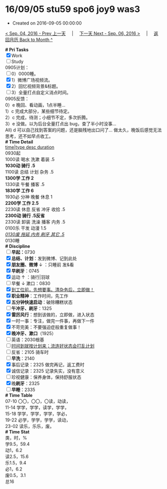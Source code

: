 # 16/09/05 stu59 spo6 joy9 was3

- Created on 2016-09-05 00:00:00

[< Sep. 04, 2016 - Prev 上一天](/_archived/lifelogs/2016/09/d04.md) &nbsp; &nbsp; | &nbsp; &nbsp; [下一天 Next - Sep. 06, 2016 >](/_archived/lifelogs/2016/09/d06.md) &nbsp; &nbsp; |  &nbsp; &nbsp; [返回月历 Back to Month ^](/_archived/lifelogs/2016/09/index.md)
<br/><div><b># Pri Tasks</b></div><div><input checked="true" type="checkbox"/>Work</div><div><input type="checkbox"/>Study</div><div>0905计划：</div><div><input type="checkbox"/>0）0000睡。</div><div><input checked="true" type="checkbox"/>1）微博广场视频流。</div><div><input checked="true" type="checkbox"/>2）回忆视频背景&amp;标题。</div><div><input type="checkbox"/>3）全量打点自定义消点时间。</div><div>0905反馈：</div><div>0）e 晚回、看动画，1点半睡…</div><div>1）c 完成大部分，某些细节待定。</div><div>2）c 完成，待测；小细节不定，多次折腾。</div><div>3）e 没做。以为后台全量打点出 bug，查了半小时没事…</div><div>All) d 可以自己找到答案的问题，还是脑残地出口问了… 做太久，晚饭后感觉无法思考，还不如早点收工。</div><div><b># Time Detail</b></div><div><u>time|type desc duration</u></div><div>0930起</div><div>1000读 喝水 洗漱 着装 .5</div><div><b>1030动 骑行 .5</b></div><div>1100读 总结 计划 杂务 .5</div><div><b>1300学 工作 2</b></div><div>1330读 午餐 播客 .5</div><div><b>1830学 工作 6</b></div><div>1930必 分神 晚餐 休息 1</div><div><b>2200学 工作 2.5</b></div><div>2230读 休息 反省 冲牙 收拾 .5</div><div><b>2300动 骑行 .5</b><b>反省</b></div><div>2330读 卸装 洗澡 播客 内务 .5</div><div>0100乐 干发 动漫 1.5</div><div><u><i>0130废 拖延 内务 刷牙 其它 .5</i></u></div><div>0130睡</div><div><b># Discipline</b></div><div><b><input type="checkbox"/></b><b>早起：</b>0730</div><div><input checked="true" type="checkbox"/><b>总结、计划</b>：发到微博、记到此处</div><div><b><input checked="true" type="checkbox"/></b><b>朋友圈、微博</b> ↓ ：只睡前 发&amp;看</div><div><input checked="true" type="checkbox"/><b>早刷牙</b>：0745</div><div><input checked="true" type="checkbox"/>运动 ↑ ：骑行|羽球</div><div><input type="checkbox"/>早餐 ↓ 漱口：0830</div><div><input checked="true" type="checkbox"/><u>到工位前，先想要事。清杂务后，立即做！</u></div><div><input checked="true" type="checkbox"/><b>职业精神</b>：工作时间，先工作</div><div><input checked="true" type="checkbox"/><b>五分钟快速启动</b>：破除糟糕状态</div><div><input type="checkbox"/><b>午冲牙、刷牙</b>：1325</div><div><input checked="true" type="checkbox"/><b>雷厉风行</b>：想到该做的，立即做，进入状态</div><div><input checked="true" type="checkbox"/>一时一事：专注，做完一件事，再做下一件</div><div><input checked="true" type="checkbox"/>不苛完美：不要强迫症般重复做事！</div><div><b><input checked="true" type="checkbox"/></b><b>晚冲牙、漱口</b>（1925）</div><div><input type="checkbox"/>英语：2030根基</div><div><u><input type="checkbox"/></u><u>时间到就按计划来；流连好状态会打乱计划</u></div><div><input type="checkbox"/>反省：2105 骑车时</div><div><input type="checkbox"/><b>早洗</b>：2140</div><div><input checked="true" type="checkbox"/>事后记录：2325 做完再记，返工费时</div><div><input checked="true" type="checkbox"/>诚信记录：2325 记录失实，没有意义</div><div><input type="checkbox"/>珍视健康：保养身体，保持舒服状态</div><div><input checked="true" type="checkbox"/>晚<b>刷牙</b>：2325</div><div><input type="checkbox"/><b>早睡</b>：2335</div><div><b># Time Table</b></div><div>07-10 〇〇，〇〇，〇读，动读，</div><div>11-14 学学，学学，读学，学学，</div><div>15-18 学学，学学，学学，学必，</div><div>19-22 必学，学学，学学，读动，</div><div>23-02 读乐，乐乐，废。</div><div><b># Time Stat</b></div><div>类，时，%</div><div>学9.5，59.4</div><div>动1，6.2</div><div>读2.5，15.6</div><div>乐1.5，9.4</div><div>必1，6.2</div><div>废0.5，3.1</div><div>总16</div>
